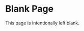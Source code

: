# Blank Page

This page is intentionally left blank.

<a rel="me" href="https://mastodon.social/@jph"></a>
